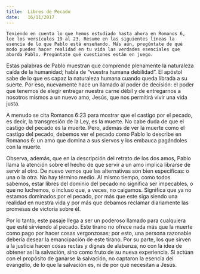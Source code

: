```yaml
---
title:  Libres de Pecado
date:   16/11/2017
---
```


`Teniendo en cuenta lo que hemos estudiado hasta ahora en Romanos 6, lee los versículos 19 al 23. Resume en las siguientes líneas la esencia de lo que Pablo está enseñando. Más aún, pregúntate de qué modo puedes hacer realidad en tu vida las verdades esenciales que aborda Pablo. Pregúntate qué cuestiones están en juego.`

Estas palabras de Pablo muestran que comprende plenamente la naturaleza caída de la humanidad; habla de “vuestra humana debilidad”. El apóstol sabe de lo que es capaz la naturaleza humana cuando queda librada a su suerte. Por eso, nuevamente hace un llamado al poder de decisión: el poder que tenemos de elegir entregar nuestra carne débil y de entregarnos a nosotros mismos a un nuevo amo, Jesús, que nos permitirá vivir una vida justa.

A menudo se cita Romanos 6:23 para mostrar que el castigo por el pecado, es decir, la transgresión de la Ley, es la muerte. No cabe duda de que el castigo del pecado es la muerte. Pero, además de ver la muerte como el castigo del pecado, debemos ver el pecado como Pablo lo describe en Romanos 6: un amo que domina a sus siervos y los embauca pagándoles con la muerte.

Observa, además, que en la descripción del retrato de los dos amos, Pablo llama la atención sobre el hecho de que servir a un amo implica librarse de servir al otro. De nuevo vemos que las alternativas son bien específicas: o una o la otra. No hay término medio. Al mismo tiempo, como todos sabemos, estar libres del dominio del pecado no significa ser impecables, o que no luchemos, o incluso que, a veces, no caigamos. Significa que ya no estamos dominados por el pecado, por más que este siga siendo una realidad en nuestra vida y por más que debamos reclamar diariamente las promesas de victoria sobre él.

Por lo tanto, este pasaje llega a ser un poderoso llamado para cualquiera que esté sirviendo al pecado. Este tirano no ofrece nada más que la muerte como pago por hacer cosas vergonzosas; por esto, una persona razonable debería desear la emancipación de este tirano. Por su parte, los que sirven a la justicia hacen cosas rectas y dignas de alabanza, no con la idea de obtener así la salvación, sino como fruto de su nueva experiencia. Si actúan con el propósito de ganarse la salvación, no captaron la esencia del evangelio, de lo que la salvación es, ni de por qué necesitan a Jesús.